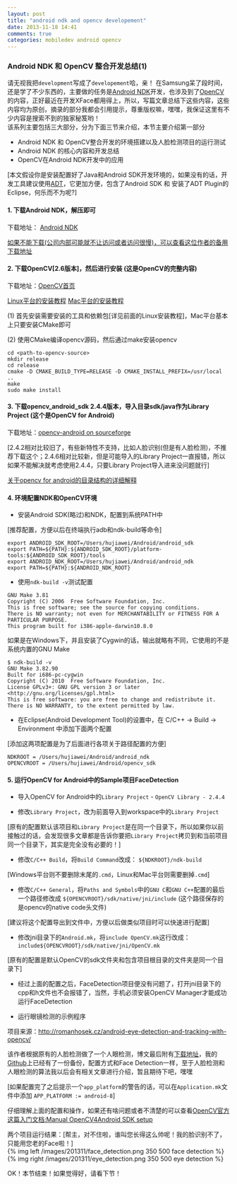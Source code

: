 ```yaml
---
layout: post
title: "android ndk and opencv developement"
date: 2013-11-18 14:41
comments: true
categories: mobiledev android opencv
---
```


### Android NDK 和 OpenCV 整合开发总结(1)

请无视我把`development`写成了`developement`哈，亲！
在Samsung呆了段时间，还是学了不少东西的，主要做的任务是[Android NDK](http://developer.android.com/tools/sdk/ndk/index.html)开发，也涉及到了[OpenCV](http://opencv.org/)的内容，正好最近在开发XFace都用得上，所以，写篇文章总结下这些内容，这些内容均为原创，摘录的部分我都会引用提示，尊重版权嘛，嘿嘿，我保证这里有不少内容是搜索不到的独家秘笈哟！  
该系列主要包括三大部分，分为下面三节来介绍，本节主要介绍第一部分

* Android NDK 和 OpenCV整合开发的环境搭建以及人脸检测项目的运行测试
* Android NDK 的核心内容和开发总结
* OpenCV在Android NDK开发中的应用

[本文假设你是安装配置好了Java和Android SDK开发环境的，如果没有的话，开发工具建议使用[ADT](http://developer.android.com/sdk/installing/bundle.html)，它更加方便，包含了Android SDK 和 安装了ADT Plugin的Eclipse，何乐而不为呢?]

#### 1. 下载Android NDK，解压即可

下载地址： [Android NDK](https://developer.android.com/tools/sdk/ndk/index.html)

[如果不能下载(公司内部可能就不让访问或者访问很慢)，可以查看这位作者的备用下载地址](http://download.csdn.net/download/xiao87651234/3991166)

#### 2. 下载OpenCV[2.6版本]，然后进行安装 (这是OpenCV的完整内容)

下载地址：[OpenCV首页](http://opencv.org/)

[Linux平台的安装教程](http://docs.opencv.org/trunk/doc/tutorials/introduction/linux_install/linux_install.html#linux-installation)       [Mac平台的安装教程](http://tilomitra.com/opencv-on-mac-osx/ ) 

(1) 首先安装需要安装的工具和依赖包[详见前面的Linux安装教程]，Mac平台基本上只要安装CMake即可

(2) 使用CMake编译opencv源码，然后通过make安装opencv

```
cd <path-to-opencv-source>
mkdir release
cd release
cmake -D CMAKE_BUILD_TYPE=RELEASE -D CMAKE_INSTALL_PREFIX=/usr/local .. 
make
sudo make install
```

#### 3. 下载opencv_android_sdk 2.4.4版本，导入目录sdk/java作为Library Project (这个是OpenCV for Android)

下载地址：[opencv-android on sourceforge](http://sourceforge.net/projects/opencvlibrary/files/opencv-android/)

[2.4.2相对比较旧了，有些新特性不支持，比如人脸识别(但是有人脸检测)，不推荐下载这个；2.4.6相对比较新，但是可能导入的Library Project一直报错，所以如果不能解决就考虑使用2.4.4，只要Library Project导入进来没问题就行]

[关于opencv for android的目录结构的详细解释](http://docs.opencv.org/doc/tutorials/introduction/android_binary_package/O4A_SDK.html#general-info)

#### 4. 环境配置NDK和OpenCV环境

- 安装Android SDK(略过)和NDK，配置到系统PATH中

[推荐配置，方便以后在终端执行adb和ndk-build等命令]

```
export ANDROID_SDK_ROOT=/Users/hujiawei/Android/android_sdk
export PATH=${PATH}:${ANDROID_SDK_ROOT}/platform-tools:${ANDROID_SDK_ROOT}/tools
export ANDROID_NDK_ROOT=/Users/hujiawei/Android/android_ndk
export PATH=${PATH}:${ANDROID_NDK_ROOT}
```

- 使用`ndk-build -v`测试配置

```
GNU Make 3.81
Copyright (C) 2006  Free Software Foundation, Inc.
This is free software; see the source for copying conditions.
There is NO warranty; not even for MERCHANTABILITY or FITNESS FOR A
PARTICULAR PURPOSE.
This program built for i386-apple-darwin10.8.0
```

如果是在Windows下，并且安装了Cygwin的话，输出就略有不同，它使用的不是系统内置的GNU Make

```
$ ndk-build -v
GNU Make 3.82.90
Built for i686-pc-cygwin
Copyright (C) 2010  Free Software Foundation, Inc.
License GPLv3+: GNU GPL version 3 or later <http://gnu.org/licenses/gpl.html>
This is free software: you are free to change and redistribute it.
There is NO WARRANTY, to the extent permitted by law.
```

- 在Eclipse(Android Development Tool)的设置中，在 C/C++ -> Build -> Environment 中添加下面两个配置

[添加这两项配置是为了后面进行各项关于路径配置的方便]

```
NDKROOT = /Users/hujiawei/Android/android_ndk
OPENCVROOT = /Users/hujiawei/Android/opencv_sdk
```

#### 5. 运行OpenCV for Android中的Sample项目FaceDetection

- 导入OpenCV for Android中的`Library Project` - `OpenCV Library - 2.4.4`

- 修改`Library Project`，改为前面导入到workspace中的`Library Project`

[原有的配置默认该项目和`Library Project`是在同一个目录下，所以如果你以前接触过的话，会发现很多文章都是告诉你要把`Library Project`拷贝到和当前项目同一个目录下，其实是完全没有必要的！]

- 修改`C/C++ Build`，将`Build Command`改成： `${NDKROOT}/ndk-build`  

[Windows平台则不要删除末尾的`.cmd`，Linux和Mac平台则需要删掉`.cmd`]

- 修改`C/C++ General`，将`Paths and Symbols`中的`GNU C`和`GNU C++`配置的最后一个路径修改成 `${OPENCVROOT}/sdk/native/jni/include` (这个路径保存的是opencv的native code头文件)

[建议将这个配置导出到文件中，方便以后做类似项目时可以快速进行配置]

- 修改jni目录下的`Android.mk`，将`include OpenCV.mk`这行改成：`include${OPENCVROOT}/sdk/native/jni/OpenCV.mk`

[原有的配置是默认OpenCV的sdk文件夹和包含项目根目录的文件夹是同一个目录下]

- 经过上面的配置之后，FaceDetection项目便没有问题了，打开jni目录下的cpp和h文件也不会报错了，当然，手机必须安装OpenCV Manager才能成功运行FaceDetection

- 运行眼镜检测的示例程序

项目来源：<http://romanhosek.cz/android-eye-detection-and-tracking-with-opencv/>

该作者根据原有的人脸检测做了一个人眼检测，博文最后附有[下载地址](http://romanhosek.cz/?wpdmact=process&did=MS5ob3RsaW5r)，我的[Github](https://github.com/yinger090807/XFace)上已经有了一份备份，配置方式和Face Detection一样，至于人脸检测和人眼检测的算法我以后会有相关文章进行介绍，暂且期待下吧，嘿嘿

[如果配置完了之后提示一个`app_platform`的警告的话，可以在`Application.mk`文件中添加 `APP_PLATFORM := android-8`]

仔细理解上面的配置和操作，如果还有啥问题或者不清楚的可以查看[OpenCV官方这篇入门文档:Manual OpenCV4Android SDK setup](http://docs.opencv.org/doc/tutorials/introduction/android_binary_package/O4A_SDK.html)

两个项目运行结果：[帮主，对不住啦，谁叫您长得这么帅呢！我的脸识别不了，只能用您老的Face啦！]   
{% img left /images/201311/face_detection.png 350 500 face detection %}
{% img right /images/201311/eye_detection.png 350 500 eye detection %}

OK！本节结束！如果觉得好，请看下节！

